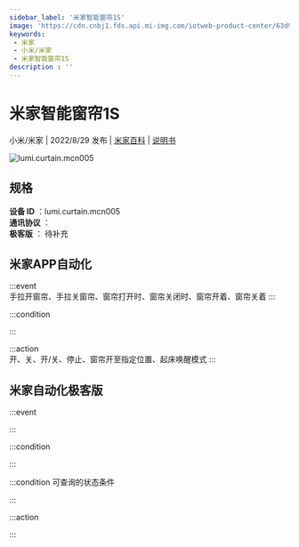 ```yaml
---
sidebar_label: '米家智能窗帘1S'
image: 'https://cdn.cnbj1.fds.api.mi-img.com/iotweb-product-center/63d9797c541e82a9b8b88149a8fbacc7_1646993026927.png?GalaxyAccessKeyId=AKVGLQWBOVIRQ3XLEW&Expires=9223372036854775807&Signature=Oevk/BR9kL6pxQ5KZKdhN9rVF/0='
keywords: 
 - 米家
 - 小米/米家
 - 米家智能窗帘1S
description : ''
---
```

# 米家智能窗帘1S

小米/米家 | 2022/8/29 发布 | [米家百科](https://home.mi.com/webapp/content/baike/product/index.html?model=lumi.curtain.mcn005) | [说明书](https://home.mi.com/views/introduction.html?model=lumi.curtain.mcn005&region=cn)

![lumi.curtain.mcn005](https://cdn.cnbj1.fds.api.mi-img.com/iotweb-product-center/63d9797c541e82a9b8b88149a8fbacc7_1646993026927.png?GalaxyAccessKeyId=AKVGLQWBOVIRQ3XLEW&Expires=9223372036854775807&Signature=Oevk/BR9kL6pxQ5KZKdhN9rVF/0=)

## 规格  
> 
**设备 ID** ：lumi.curtain.mcn005  
**通讯协议** ：  
**极客版**  ： 待补充 


## 米家APP自动化  

:::event  
手拉开窗帘、手拉关窗帘、窗帘打开时、窗帘关闭时、窗帘开着、窗帘关着
:::

:::condition  

:::

:::action   
开、关、开/关、停止、窗帘开至指定位置、起床唤醒模式
:::

## 米家自动化极客版  

:::event  

:::

:::condition  

:::

:::condition 可查询的状态条件  

:::

:::action  

:::

        
